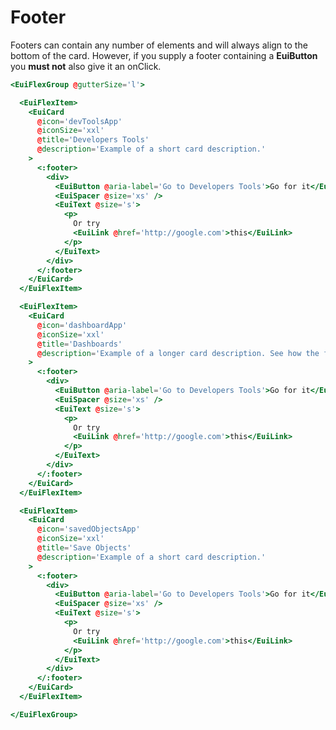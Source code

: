 # Footer

<EuiText>
<p>Footers can contain any number of elements and will always align to the bottom of the card. However, if you supply a footer containing a <strong>EuiButton</strong> you <strong>must not</strong> also give it an <EuiCode @language="text">onClick</EuiCode>.</p>
</EuiText>

```hbs template
<EuiFlexGroup @gutterSize='l'>

  <EuiFlexItem>
    <EuiCard
      @icon='devToolsApp'
      @iconSize='xxl'
      @title='Developers Tools'
      @description='Example of a short card description.'
    >
      <:footer>
        <div>
          <EuiButton @aria-label='Go to Developers Tools'>Go for it</EuiButton>
          <EuiSpacer @size='xs' />
          <EuiText @size='s'>
            <p>
              Or try
              <EuiLink @href='http://google.com'>this</EuiLink>
            </p>
          </EuiText>
        </div>
      </:footer>
    </EuiCard>
  </EuiFlexItem>

  <EuiFlexItem>
    <EuiCard
      @icon='dashboardApp'
      @iconSize='xxl'
      @title='Dashboards'
      @description='Example of a longer card description. See how the footers stay lined up.'
    >
      <:footer>
        <div>
          <EuiButton @aria-label='Go to Developers Tools'>Go for it</EuiButton>
          <EuiSpacer @size='xs' />
          <EuiText @size='s'>
            <p>
              Or try
              <EuiLink @href='http://google.com'>this</EuiLink>
            </p>
          </EuiText>
        </div>
      </:footer>
    </EuiCard>
  </EuiFlexItem>

  <EuiFlexItem>
    <EuiCard
      @icon='savedObjectsApp'
      @iconSize='xxl'
      @title='Save Objects'
      @description='Example of a short card description.'
    >
      <:footer>
        <div>
          <EuiButton @aria-label='Go to Developers Tools'>Go for it</EuiButton>
          <EuiSpacer @size='xs' />
          <EuiText @size='s'>
            <p>
              Or try
              <EuiLink @href='http://google.com'>this</EuiLink>
            </p>
          </EuiText>
        </div>
      </:footer>
    </EuiCard>
  </EuiFlexItem>

</EuiFlexGroup>
```
